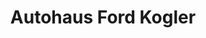 ---
title: "Autohaus Ford Kogler"
url: /wartberg-an-der-krems/autohaus-ford-kogler/
shop: Autohaus
---